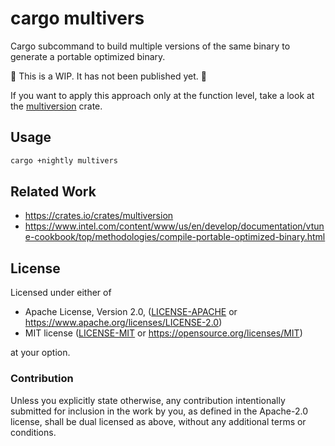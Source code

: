 # cargo multivers

Cargo subcommand to build multiple versions of the same binary to generate a portable optimized binary.

:construction: This is a WIP. It has not been published yet. :construction:

If you want to apply this approach only at the function level, take a look at the [multiversion](https://crates.io/crates/multiversion) crate.

## Usage

```bash
cargo +nightly multivers
```

## Related Work

- <https://crates.io/crates/multiversion>
- <https://www.intel.com/content/www/us/en/develop/documentation/vtune-cookbook/top/methodologies/compile-portable-optimized-binary.html>

## License

Licensed under either of

- Apache License, Version 2.0, ([LICENSE-APACHE](LICENSE-APACHE) or <https://www.apache.org/licenses/LICENSE-2.0>)
- MIT license ([LICENSE-MIT](LICENSE-MIT) or <https://opensource.org/licenses/MIT>)

at your option.

### Contribution

Unless you explicitly state otherwise, any contribution intentionally submitted
for inclusion in the work by you, as defined in the Apache-2.0 license, shall be dual licensed as above, without any
additional terms or conditions.
